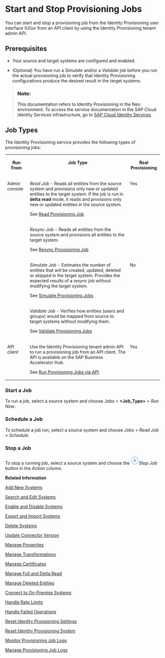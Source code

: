 <!-- loio531a2615b2d04eb8ba46a638b6d81cdc -->

# Start and Stop Provisioning Jobs

You can start and stop a provisioning job from the Identity Provisioning user interface \(UI\)or from an API client by using the Identity Provisioning tenant admin API.



<a name="loio531a2615b2d04eb8ba46a638b6d81cdc__section_khk_dcn_pkb"/>

## Prerequisites

-   Your source and target systems are configured and enabled.

-   \(Optional\) You have run a *Simulate* and/or a *Validate* job before you run the actual provisioning job to verify that Identity Provisioning configurations produce the desired result in the target systems.


> ### Note:  
> This documentation refers to Identity Provisioning in the Neo environment. To access the service documentation in the SAP Cloud Identity Services infrastructure, go to [SAP Cloud Identity Services](https://help.sap.com/docs/cloud-identity-services/cloud-identity-services/landing-page?version=Cloud).



<a name="loio531a2615b2d04eb8ba46a638b6d81cdc__section_stf_2cn_pkb"/>

## Job Types

The Identity Provisioning service provides the following types of provisioning jobs:


<table>
<tr>
<th valign="top">

Run From

</th>
<th valign="top">

Job Type

</th>
<th valign="top">

Real Provisioning

</th>
</tr>
<tr>
<td valign="top" rowspan="4">

Аdmin console

</td>
<td valign="top">

*Read Job* - Reads all entities from the source system and provisions only new or updated entities to the target system. If the job is run in **delta read** mode, it reads and provisions only new or updated entities in the source system.

See [Read Provisioning Job](read-provisioning-job-6256021.md)

</td>
<td valign="top" rowspan="2">

Yes

</td>
</tr>
<tr>
<td valign="top">

*Resync Job* - Reads all entities from the source system and provisions all entities to the target system.

See [Resync Provisioning Job](resync-provisioning-job-668c991.md)

</td>
</tr>
<tr>
<td valign="top">

*Simulate Job* - Estimates the number of entities that will be created, updated, deleted or skipped in the target system. Provides the expected results of a resync job without modifying the target system.

See [Simulate Provisioning Jobs](simulate-provisioning-jobs-9d96db2.md)

</td>
<td valign="top" rowspan="2">

No

</td>
</tr>
<tr>
<td valign="top">

*Validate Job* - Verifies how entities \(users and groups\) would be mapped from source to target systems without modifying them.

See [Validate Provisioning Jobs](validate-provisioning-jobs-fcaec67.md)

</td>
</tr>
<tr>
<td valign="top">

API client

</td>
<td valign="top">

Use the Identity Provisioning tenant admin API to run a provisioning job from an API client. The API is available on the SAP Business Accelerator Hub.

See [Run Provisioning Jobs via API](run-provisioning-jobs-via-api-9574b40.md)

</td>
<td valign="top">

Yes

</td>
</tr>
</table>



### Start a Job

To run a job, select a source system and choose *Jobs* \> **<Job\_Type\>** \> *Run Now*.



### Schedule a Job

To schedule a job run, select a source system and choose *Jobs* \> *Read Job* \> *Schedule*.



### Stop a Job

To stop a running job, select a source system and choose the ![](images/IPS_Disable_Icon_3e878c7.png)*Stop Job* button in the *Action* column.

**Related Information**  


[Add New Systems](add-new-systems-bd214dc.md "You can add source, target, and proxy systems for your provisioning scenarios.")

[Search and Edit Systems](search-and-edit-systems-68a02be.md "You can search and edit source, target, and proxy systems in the Identity Provisioning user interface.")

[Enable and Disable Systems](enable-and-disable-systems-89da372.md "You can enable and disable source and target systems in Identity Provisioning.")

[Export and Import Systems](export-and-import-systems-1de7de0.md "You can export and import source, target and proxy systems in Identity Provisioning.")

[Delete Systems](delete-systems-3a37213.md "You can delete a source, target, or proxy system from Identity Provisioning.")

[Update Connector Version](update-connector-version-8558733.md "Update a connector version to allow your provisioning system to use a new API.")

[Manage Properties](manage-properties-4e2bc9d.md "You can add, delete and modify properties for a system in Identity Provisioning.")

[Manage Transformations](manage-transformations-2d0fbe5.md "You can manage transformations with graphical and JSON text editor. Regardless of which one you choose, the following initial steps are the same.")

[Manage Certificates](manage-certificates-86d06a0.md "Identity Provisioning supports certificate-based authentication for secure communication with the provisioning systems (connectors) provided by the service.")

[Manage Full and Delta Read](manage-full-and-delta-read-b7f817c.md "When you set up your systems and start a scheduled provisioning task, the standard behavior of the process reads all the entities from the source system. This mode prevents data loss and always keeps your target system synchronized with the source. However, it may take a long time for every job to be executed.")

[Manage Deleted Entities](manage-deleted-entities-3d6bdf1.md "Manage deletion of entities (users or groups) in the target system after they have been deleted from the source system.")

[Connect to On-Premise Systems](connect-to-on-premise-systems-3f1cac2.md "Set up the connection to on-premise systems when your Identity Provisioning bundle or standalone tenant is running on the infrastructure of SAP Cloud Identity Services.")

[Handle Rate Limits](handle-rate-limits-15f7f23.md "Identity Provisioning APIs implement rate limits to control the number of incoming requests for a given time.")

[Handle Failed Operations](handle-failed-operations-0382a0c.md "In certain cases, you can set a retry for a failed operation due to an occurred exception.")

[Reset Identity Provisioning Settings](reset-identity-provisioning-settings-8c7ba9a.md "Resetting your provisioning settings will delete all provisioning systems configured for your tenant, along with the related job execution logs.")

[Reset Identity Provisioning System](reset-identity-provisioning-system-0bc1e53.md "Resetting an Identity Provisioning system (source or target) deletes all Identity Provisioning operational data.")

[Monitor Provisioning Job Logs](../Monitoring-and-Reporting/monitor-provisioning-job-logs-e5b5176.md "Job logs display information about the execution of provisioning jobs. Each row in the list of job logs shows information about one execution of a job.")

[Manage Provisioning Job Logs](../Monitoring-and-Reporting/manage-provisioning-job-logs-041b5ff.md "After you view and analyze the provisioning job logs, you can download or delete them.")

